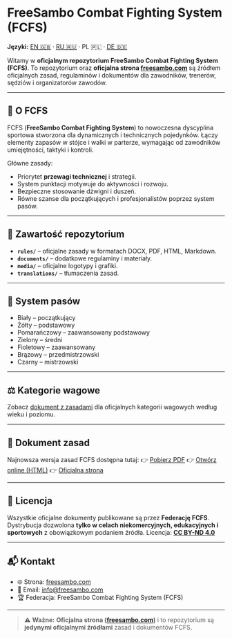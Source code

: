 # FreeSambo Combat Fighting System (FCFS)

**Języki:** [EN 🇬🇧](./README.md) · [RU 🇷🇺](./README.ru.md) · PL 🇵🇱 · [DE 🇩🇪](./README.de.md)

Witamy w **oficjalnym repozytorium FreeSambo Combat Fighting System (FCFS)**.
To repozytorium oraz **oficjalna strona [freesambo.com](https://freesambo.com)** są źródłem oficjalnych zasad, regulaminów i dokumentów dla zawodników, trenerów, sędziów i organizatorów zawodów.

---

## 📖 O FCFS
FCFS (**FreeSambo Combat Fighting System**) to nowoczesna dyscyplina sportowa stworzona dla dynamicznych i technicznych pojedynków.
Łączy elementy zapasów w stójce i walki w parterze, wymagając od zawodników umiejętności, taktyki i kontroli.

Główne zasady:
- Priorytet **przewagi technicznej** i strategii.
- System punktacji motywuje do aktywności i rozwoju.
- Bezpieczne stosowanie dźwigni i duszeń.
- Równe szanse dla początkujących i profesjonalistów poprzez system pasów.

---

## 📂 Zawartość repozytorium
- **`rules/`** – oficjalne zasady w formatach DOCX, PDF, HTML, Markdown.
- **`documents/`** – dodatkowe regulaminy i materiały.
- **`media/`** – oficjalne logotypy i grafiki.
- **`translations/`** – tłumaczenia zasad.

---

## 🥋 System pasów
- Biały – początkujący
- Żółty – podstawowy
- Pomarańczowy – zaawansowany podstawowy
- Zielony – średni
- Fioletowy – zaawansowany
- Brązowy – przedmistrzowski
- Czarny – mistrzowski

---

## ⚖️ Kategorie wagowe
Zobacz [dokument z zasadami](rules/) dla oficjalnych kategorii wagowych według wieku i poziomu.

---

## 📑 Dokument zasad
Najnowsza wersja zasad FCFS dostępna tutaj:
👉 [Pobierz PDF](rules/FCFS.RU.pdf)
👉 [Otwórz online (HTML)](rules/FCFS.RU.html)
👉 [Oficjalna strona](https://freesambo.com)

---

## 📜 Licencja
Wszystkie oficjalne dokumenty publikowane są przez **Federację FCFS**.
Dystrybucja dozwolona **tylko w celach niekomercyjnych, edukacyjnych i sportowych** z obowiązkowym podaniem źródła.
Licencja: **[CC BY-ND 4.0](https://creativecommons.org/licenses/by-nd/4.0/)**

---

## 📬 Kontakt
- 🌐 Strona: [freesambo.com](https://freesambo.com)
- 📧 Email: info@freesambo.com
- 🏆 Federacja: FreeSambo Combat Fighting System (FCFS)

---

> ⚠️ **Ważne:** **Oficjalna strona ([freesambo.com](https://freesambo.com))** i to repozytorium są **jedynymi oficjalnymi źródłami** zasad i dokumentów FCFS.

